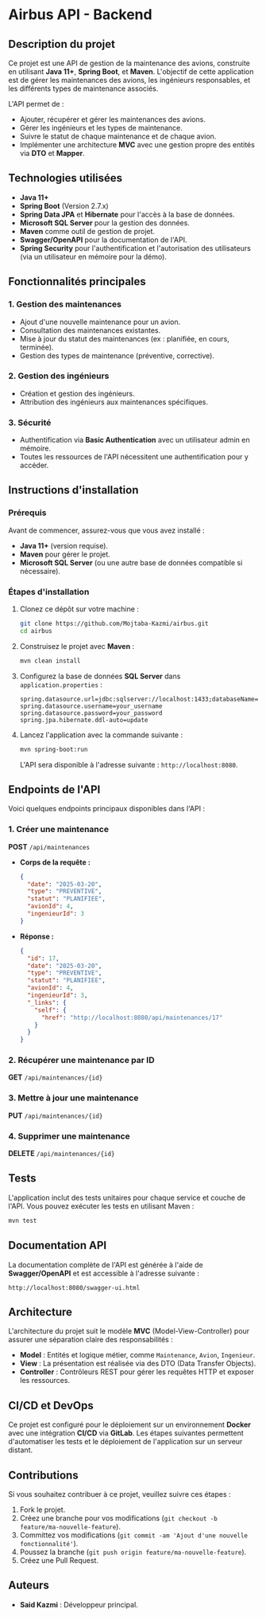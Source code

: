 
# Airbus API - Backend

## Description du projet

Ce projet est une API de gestion de la maintenance des avions, construite en utilisant **Java 11+**, **Spring Boot**, et **Maven**. L'objectif de cette application est de gérer les maintenances des avions, les ingénieurs responsables, et les différents types de maintenance associés.

L'API permet de :

- Ajouter, récupérer et gérer les maintenances des avions.
- Gérer les ingénieurs et les types de maintenance.
- Suivre le statut de chaque maintenance et de chaque avion.
- Implémenter une architecture **MVC** avec une gestion propre des entités via **DTO** et **Mapper**.

## Technologies utilisées

- **Java 11+**
- **Spring Boot** (Version 2.7.x)
- **Spring Data JPA** et **Hibernate** pour l'accès à la base de données.
- **Microsoft SQL Server** pour la gestion des données.
- **Maven** comme outil de gestion de projet.
- **Swagger/OpenAPI** pour la documentation de l'API.
- **Spring Security** pour l'authentification et l'autorisation des utilisateurs (via un utilisateur en mémoire pour la démo).

## Fonctionnalités principales

### 1. Gestion des maintenances

- Ajout d'une nouvelle maintenance pour un avion.
- Consultation des maintenances existantes.
- Mise à jour du statut des maintenances (ex : planifiée, en cours, terminée).
- Gestion des types de maintenance (préventive, corrective).

### 2. Gestion des ingénieurs

- Création et gestion des ingénieurs.
- Attribution des ingénieurs aux maintenances spécifiques.

### 3. Sécurité

- Authentification via **Basic Authentication** avec un utilisateur admin en mémoire.
- Toutes les ressources de l'API nécessitent une authentification pour y accéder.

## Instructions d'installation

### Prérequis

Avant de commencer, assurez-vous que vous avez installé :

- **Java 11+** (version requise).
- **Maven** pour gérer le projet.
- **Microsoft SQL Server** (ou une autre base de données compatible si nécessaire).

### Étapes d'installation

1. Clonez ce dépôt sur votre machine :
   ```bash
   git clone https://github.com/Mojtaba-Kazmi/airbus.git
   cd airbus
   ```

2. Construisez le projet avec **Maven** :
   ```bash
   mvn clean install
   ```

3. Configurez la base de données **SQL Server** dans `application.properties` :

   ```properties
   spring.datasource.url=jdbc:sqlserver://localhost:1433;databaseName=airbusdb
   spring.datasource.username=your_username
   spring.datasource.password=your_password
   spring.jpa.hibernate.ddl-auto=update
   ```

4. Lancez l'application avec la commande suivante :
   ```bash
   mvn spring-boot:run
   ```

   L'API sera disponible à l'adresse suivante : `http://localhost:8080`.

## Endpoints de l'API

Voici quelques endpoints principaux disponibles dans l'API :

### 1. Créer une maintenance

**POST** `/api/maintenances`

- **Corps de la requête :**
  ```json
  {
    "date": "2025-03-20",
    "type": "PREVENTIVE",
    "statut": "PLANIFIEE",
    "avionId": 4,
    "ingenieurId": 3
  }
  ```

- **Réponse :**
  ```json
  {
    "id": 17,
    "date": "2025-03-20",
    "type": "PREVENTIVE",
    "statut": "PLANIFIEE",
    "avionId": 4,
    "ingenieurId": 3,
    "_links": {
      "self": {
        "href": "http://localhost:8080/api/maintenances/17"
      }
    }
  }
  ```

### 2. Récupérer une maintenance par ID

**GET** `/api/maintenances/{id}`

### 3. Mettre à jour une maintenance

**PUT** `/api/maintenances/{id}`

### 4. Supprimer une maintenance

**DELETE** `/api/maintenances/{id}`

## Tests

L'application inclut des tests unitaires pour chaque service et couche de l'API. Vous pouvez exécuter les tests en utilisant Maven :

```bash
mvn test
```

## Documentation API

La documentation complète de l'API est générée à l'aide de **Swagger/OpenAPI** et est accessible à l'adresse suivante :

```
http://localhost:8080/swagger-ui.html
```

## Architecture

L'architecture du projet suit le modèle **MVC** (Model-View-Controller) pour assurer une séparation claire des responsabilités :

- **Model** : Entités et logique métier, comme `Maintenance`, `Avion`, `Ingenieur`.
- **View** : La présentation est réalisée via des DTO (Data Transfer Objects).
- **Controller** : Contrôleurs REST pour gérer les requêtes HTTP et exposer les ressources.

## CI/CD et DevOps

Ce projet est configuré pour le déploiement sur un environnement **Docker** avec une intégration **CI/CD** via **GitLab**. Les étapes suivantes permettent d'automatiser les tests et le déploiement de l'application sur un serveur distant.

## Contributions

Si vous souhaitez contribuer à ce projet, veuillez suivre ces étapes :

1. Fork le projet.
2. Créez une branche pour vos modifications (`git checkout -b feature/ma-nouvelle-feature`).
3. Committez vos modifications (`git commit -am 'Ajout d'une nouvelle fonctionnalité'`).
4. Poussez la branche (`git push origin feature/ma-nouvelle-feature`).
5. Créez une Pull Request.

## Auteurs

- **Said Kazmi** : Développeur principal.
